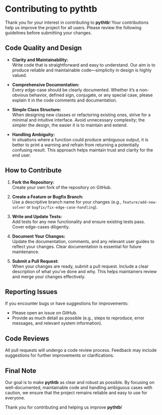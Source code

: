 # Contributing to pythtb

Thank you for your interest in contributing to **pythtb**! Your contributions help us improve the project for all users. Please review the following guidelines before submitting your changes.

## Code Quality and Design

- **Clarity and Maintainability:**  
  Write code that is straightforward and easy to understand. Our aim is to produce reliable and maintainable code—simplicity in design is highly valued.

- **Comprehensive Documentation:**  
  Every edge-case should be clearly documented. Whether it’s a non-obvious behavior, defined sign, conjugate, or any special case, please explain it in the code comments and documentation.

- **Simple Class Structure:**  
  When designing new classes or refactoring existing ones, strive for a minimal and intuitive interface. Avoid unnecessary complexity; the simpler the design, the easier it is to maintain and extend.

- **Handling Ambiguity:**  
  In situations where a function could produce ambiguous output, it is better to print a warning and refrain from returning a potentially confusing result. This approach helps maintain trust and clarity for the end user.

## How to Contribute

1. **Fork the Repository:**  
   Create your own fork of the repository on GitHub.

2. **Create a Feature or Bugfix Branch:**  
   Use a descriptive branch name for your changes (e.g., `feature/add-new-solver` or `bugfix/fix-edge-case-handling`).

3. **Write and Update Tests:**  
   Add tests for any new functionality and ensure existing tests pass. Cover edge-cases diligently.

4. **Document Your Changes:**  
   Update the documentation, comments, and any relevant user guides to reflect your changes. Clear documentation is essential for future maintenance.

5. **Submit a Pull Request:**  
   When your changes are ready, submit a pull request. Include a clear description of what you’ve done and why. This helps maintainers review and merge your changes effectively.

## Reporting Issues

If you encounter bugs or have suggestions for improvements:
- Please open an issue on GitHub.
- Provide as much detail as possible (e.g., steps to reproduce, error messages, and relevant system information).

## Code Reviews

All pull requests will undergo a code review process. Feedback may include suggestions for further improvements or clarifications.

## Final Note

Our goal is to make **pythtb** as clear and robust as possible. By focusing on well-documented, maintainable code and handling ambiguous cases with caution, we ensure that the project remains reliable and easy to use for everyone.

Thank you for contributing and helping us improve **pythtb**!
